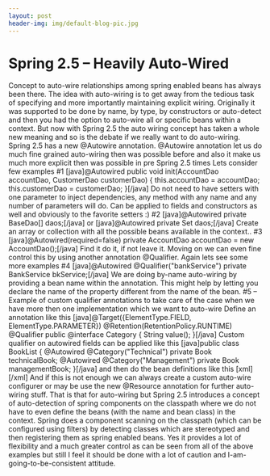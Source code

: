 ```yaml
---
layout: post
header-img: img/default-blog-pic.jpg
---
```


# Spring 2.5 – Heavily Auto-Wired

Concept to auto-wire relationships among spring enabled beans has always been there. The idea with auto-wiring is to get away from the tedious task of specifying and more importantly maintaining explicit wiring. Originally it was supported to be done by name, by type, by constructors or auto-detect and then you had the option to auto-wire all or specific beans within a context. But now with Spring 2.5 the auto wiring concept has taken a whole new meaning and so is the debate if we really want to do auto-wiring. Spring 2.5 has a new @Autowire annotation. @Autowire annotation let us do much fine grained auto-wiring then was possible before and also it make us much more explicit then was possible in pre Spring 2.5 times  Lets consider few examples #1 [java]@Autowired public void init(AccountDao accountDao, CustomerDao customerDao) { this.accountDao = accountDao; this.customerDao = customerDao; }[/java] Do not need to have setters with one parameter to inject dependencies, any method with any name and any number of parameters will do. Can be applied to fields and constructors as well and obviously to the favorite setters :) #2 [java]@Autowired private BaseDao[] daos;[/java] or [java]@Autowired private Set daos;[/java] Create an array or collection with all the possible beans available in the context.. #3 [java]@Autowired(required=false) private AccountDao accountDao = new AccountDao();[/java] Find it do it, if not leave it. Moving on we can even fine control this by using another annotation @Qualifier. Again lets see some more examples #4 [java]@Autowired @Qualifier("bankService") private BankService bkService;[/java] We are doing by-name auto-wiring by providing a bean name within the annotation. This might help by letting you declare the name of the property different from the name of the bean. #5 – Example of custom qualifier annotations to take care of the case when we have more then one implementation which we want to auto-wire Define an annotation like this [java]@Target({ElementType.FIELD, ElementType.PARAMETER}) @Retention(RetentionPolicy.RUNTIME) @Qualifier public @interface Category { String value(); }[/java] Custom qualifier on autowired fields can be applied like this [java]public class BookList { @Autowired @Category("Technical") private Book technicalBook; @Autowired @Category("Management") private Book managementBook; }[/java] and then do the bean definitions like this [xml] [/xml] And if this is not enough we can always create a custom auto-wire configurer or may be use the new @Resource annotation for further auto-wiring stuff. That is that for auto-wiring but Spring 2.5 introduces a concept of auto-detection of spring components on the classpath where we do not have to even define the beans (with the name and bean class) in the context. Spring does a component scanning on the classpath (which can be configured using filters) by detecting classes which are stereotyped and then registering them as spring enabled beans. Yes it provides a lot of flexibility and a much greater control as can be seen from all of the above examples but still I feel it should be done with a lot of caution and I-am-going-to-be-consistent attitude.
